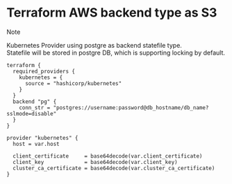 # Terraform AWS backend type as S3

> [!NOTE]
> Kubernetes Provider using postgre as backend statefile type. <br>
> Statefile will be stored in postgre DB, which is supporting locking by default. <br>
```
terraform {
  required_providers {
    kubernetes = {
      source = "hashicorp/kubernetes"
    }
  }
  backend "pg" {
    conn_str = "postgres://username:password@db_hostname/db_name?sslmode=disable"
  }
}

provider "kubernetes" {
  host = var.host

  client_certificate     = base64decode(var.client_certificate)
  client_key             = base64decode(var.client_key)
  cluster_ca_certificate = base64decode(var.cluster_ca_certificate)
}
```
